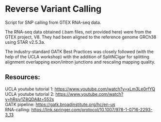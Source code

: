 # Reverse Variant Calling
Script for SNP calling from GTEX RNA-seq data.

The RNA-seq data obtained (.bam files, not provided here) were from the GTEX project, V8. They had been aligned to the reference genome GRCh38 using STAR v2.5.3a.

The industry-standard GATK Best Practices was closely followed (with the help of the UCLA workshop) with the addition of SplitNCigar for splitting alignment overlapping exon/intron junctions and rescaling mapping quality.

## Resources:
UCLA youtube tutorial 1: https://www.youtube.com/watch?v=xLm3Le0rfYQ <br />
UCLA youtube tutorial 2: https://www.youtube.com/watch?v=hRsjy1Z8QDA&t=552s <br />
GATK pipeline: https://gatk.broadinstitute.org/hc/en-us <br />
RNA-calling: https://link.springer.com/protocol/10.1007/978-1-0716-2293-3_13 <br />
